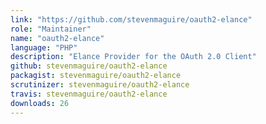 ```yaml
---
link: "https://github.com/stevenmaguire/oauth2-elance"
role: "Maintainer"
name: "oauth2-elance"
language: "PHP"
description: "Elance Provider for the OAuth 2.0 Client"
github: stevenmaguire/oauth2-elance
packagist: stevenmaguire/oauth2-elance
scrutinizer: stevenmaguire/oauth2-elance
travis: stevenmaguire/oauth2-elance
downloads: 26
---
```

